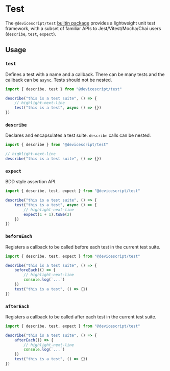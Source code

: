 # Test

The `@devicescript/test` [builtin package](/developer/packages) provides a lightweight unit test framework, with a subset of familiar APIs to Jest/Vitest/Mocha/Chai users (`describe`, `test`, `expect`).

## Usage

### `test`

Defines a test with a name and a callback. There can be many tests and the callback can be `async`. Tests should not be nested.

```ts skip
import { describe, test } from "@devicescript/test"

describe("this is a test suite", () => {
    // highlight-next-line
    test("this is a test", async () => {})
})
```

### `describe`

Declares and encapsulates a test suite. `describe` calls can be nested.

```ts skip
import { describe } from "@devicescript/test"

// highlight-next-line
describe("this is a test suite", () => {})
```

### `expect`

BDD style assertion API.

```ts skip
import { describe, test, expect } from "@devicescript/test"

describe("this is a test suite", () => {
    test("this is a test", async () => {
        // highlight-next-line
        expect(1 + 1).toBe(2)
    })
})
```

### `beforeEach`

Registers a callback to be called before each test in the current test suite.

```ts skip
import { describe, test, expect } from "@devicescript/test"

describe("this is a test suite", () => {
    beforeEach(() => {
        // highlight-next-line
        console.log(`...`)
    })
    test("this is a test", () => {})
})
```

### `afterEach`

Registers a callback to be called after each test in the current test suite.

```ts skip
import { describe, test, expect } from "@devicescript/test"

describe("this is a test suite", () => {
    afterEach(() => {
        // highlight-next-line
        console.log(`...`)
    })
    test("this is a test", () => {})
})
```
